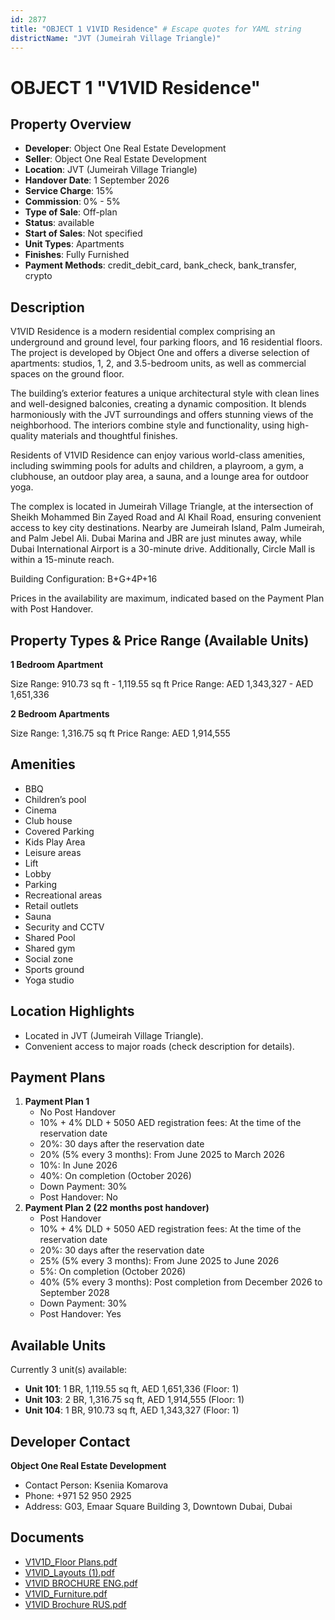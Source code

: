 ```yaml
---
id: 2877
title: "OBJECT 1 V1VID Residence" # Escape quotes for YAML string
districtName: "JVT (Jumeirah Village Triangle)"
---
```


# OBJECT 1 "V1VID Residence"

## Property Overview
- **Developer**: Object One Real Estate Development
- **Seller**: Object One Real Estate Development
- **Location**: JVT (Jumeirah Village Triangle)
- **Handover Date**: 1 September 2026
- **Service Charge**: 15%
- **Commission**: 0% - 5%
- **Type of Sale**: Off-plan
- **Status**: available
- **Start of Sales**: Not specified
- **Unit Types**: Apartments
- **Finishes**: Fully Furnished
- **Payment Methods**: credit_debit_card, bank_check, bank_transfer, crypto

## Description
V1VID Residence is a modern residential complex comprising an underground and ground level, four parking floors, and 16 residential floors. The project is developed by Object One and offers a diverse selection of apartments: studios, 1, 2, and 3.5-bedroom units, as well as commercial spaces on the ground floor.

The building’s exterior features a unique architectural style with clean lines and well-designed balconies, creating a dynamic composition. It blends harmoniously with the JVT surroundings and offers stunning views of the neighborhood. The interiors combine style and functionality, using high-quality materials and thoughtful finishes.

Residents of V1VID Residence can enjoy various world-class amenities, including swimming pools for adults and children, a playroom, a gym, a clubhouse, an outdoor play area, a sauna, and a lounge area for outdoor yoga.

The complex is located in Jumeirah Village Triangle, at the intersection of Sheikh Mohammed Bin Zayed Road and Al Khail Road, ensuring convenient access to key city destinations. Nearby are Jumeirah Island, Palm Jumeirah, and Palm Jebel Ali. Dubai Marina and JBR are just minutes away, while Dubai International Airport is a 30-minute drive. Additionally, Circle Mall is within a 15-minute reach.

Building Configuration: B+G+4P+16

Prices in the availability are maximum, indicated based on the Payment Plan with Post Handover.

## Property Types & Price Range (Available Units)
**1 Bedroom Apartment**

Size Range: 910.73 sq ft - 1,119.55 sq ft
Price Range: AED 1,343,327 - AED 1,651,336

**2 Bedroom Apartments**

Size Range: 1,316.75 sq ft
Price Range: AED 1,914,555

## Amenities
- BBQ
- Children’s pool
- Cinema
- Club house
- Covered Parking
- Kids Play Area
- Leisure areas
- Lift
- Lobby
- Parking
- Recreational areas
- Retail outlets
- Sauna
- Security and CCTV
- Shared Pool
- Shared gym
- Social zone
- Sports ground
- Yoga studio

## Location Highlights
- Located in JVT (Jumeirah Village Triangle).
- Convenient access to major roads (check description for details).

## Payment Plans
1. **Payment Plan 1**
   - No Post Handover
   - 10% + 4% DLD + 5050 AED registration fees: At the time of the reservation date
   - 20%: 30 days after the reservation date
   - 20% (5% every 3 months): From June 2025 to March 2026
   - 10%: In June 2026
   - 40%: On completion (October 2026)
   - Down Payment: 30%
   - Post Handover: No
2. **Payment Plan 2 (22 months post handover)**
   - Post Handover
   - 10% + 4% DLD + 5050 AED registration fees: At the time of the reservation date
   - 20%: 30 days after the reservation date
   - 25% (5% every 3 months): From June 2025 to June 2026
   - 5%: On completion (October 2026)
   - 40% (5% every 3 months): Post completion from December 2026 to September 2028
   - Down Payment: 30%
   - Post Handover: Yes

## Available Units
Currently 3 unit(s) available:
- **Unit 101**: 1 BR, 1,119.55 sq ft, AED 1,651,336 (Floor: 1)
- **Unit 103**: 2 BR, 1,316.75 sq ft, AED 1,914,555 (Floor: 1)
- **Unit 104**: 1 BR, 910.73 sq ft, AED 1,343,327 (Floor: 1)

## Developer Contact
**Object One Real Estate Development**
- Contact Person: Kseniia Komarova
- Phone: +971 52 950 2925
- Address: G03, Emaar Square Building 3, Downtown Dubai, Dubai

## Documents
- [V1V1D_Floor Plans.pdf](https://cdn.geniemap.net/2024/08/30/FxXajp6P2sW5pnsCTCb5Xu0HwHIL0Dnv5rwwcIDQ.pdf)
- [V1VID_Layouts (1).pdf](https://cdn.geniemap.net/2024/08/30/ppPFXogxFy3dRu38a5ub2pi7CkF7nGlgemgTA6M7.pdf)
- [V1VID BROCHURE ENG.pdf](https://cdn.geniemap.net/2024/09/09/ACUC2P3qT6tObUpi8ZXlzVBQhxeP3Ow1NNG2nKgl.pdf)
- [V1VID_Furniture.pdf](https://cdn.geniemap.net/2024/09/13/h00uCW0QdSbKEgJQHKAcqBwcFjojOh3VQx5ezma0.pdf)
- [V1VID Brochure RUS.pdf](https://cdn.geniemap.net/2024/09/23/d2vL7TQmg307TxkwX0TDE64zXga72pbEZTk7dkW8.pdf)
